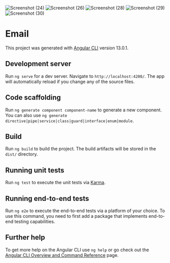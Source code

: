 ![Screenshot (24)](https://user-images.githubusercontent.com/54442462/192001718-3275919b-5954-4468-9420-b8b160033eab.png)
![Screenshot (26)](https://user-images.githubusercontent.com/54442462/192001737-78a7f474-7770-4ca9-a23f-b580771e9514.png)
![Screenshot (28)](https://user-images.githubusercontent.com/54442462/192001744-6d6bbab6-cfdc-47a6-8e79-02274e06e3d5.png)
![Screenshot (29)](https://user-images.githubusercontent.com/54442462/192001749-1f07eeee-4aba-4c6c-9a40-acc2082b4a12.png)
![Screenshot (30)](https://user-images.githubusercontent.com/54442462/192001752-cff74462-48e5-4414-9e69-e1441775bd32.png)
# Email

This project was generated with [Angular CLI](https://github.com/angular/angular-cli) version 13.0.1.

## Development server

Run `ng serve` for a dev server. Navigate to `http://localhost:4200/`. The app will automatically reload if you change any of the source files.

## Code scaffolding

Run `ng generate component component-name` to generate a new component. You can also use `ng generate directive|pipe|service|class|guard|interface|enum|module`.

## Build

Run `ng build` to build the project. The build artifacts will be stored in the `dist/` directory.

## Running unit tests

Run `ng test` to execute the unit tests via [Karma](https://karma-runner.github.io).

## Running end-to-end tests

Run `ng e2e` to execute the end-to-end tests via a platform of your choice. To use this command, you need to first add a package that implements end-to-end testing capabilities.

## Further help

To get more help on the Angular CLI use `ng help` or go check out the [Angular CLI Overview and Command Reference](https://angular.io/cli) page.

